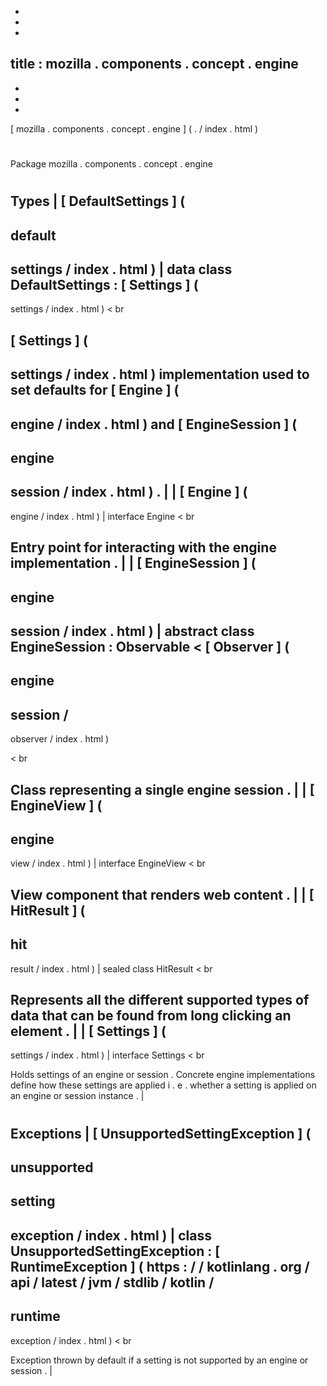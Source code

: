 -
-
-
title
:
mozilla
.
components
.
concept
.
engine
-
-
-
-
[
mozilla
.
components
.
concept
.
engine
]
(
.
/
index
.
html
)
#
#
Package
mozilla
.
components
.
concept
.
engine
#
#
#
Types
|
[
DefaultSettings
]
(
-
default
-
settings
/
index
.
html
)
|
data
class
DefaultSettings
:
[
Settings
]
(
-
settings
/
index
.
html
)
<
br
>
[
Settings
]
(
-
settings
/
index
.
html
)
implementation
used
to
set
defaults
for
[
Engine
]
(
-
engine
/
index
.
html
)
and
[
EngineSession
]
(
-
engine
-
session
/
index
.
html
)
.
|
|
[
Engine
]
(
-
engine
/
index
.
html
)
|
interface
Engine
<
br
>
Entry
point
for
interacting
with
the
engine
implementation
.
|
|
[
EngineSession
]
(
-
engine
-
session
/
index
.
html
)
|
abstract
class
EngineSession
:
Observable
<
[
Observer
]
(
-
engine
-
session
/
-
observer
/
index
.
html
)
>
<
br
>
Class
representing
a
single
engine
session
.
|
|
[
EngineView
]
(
-
engine
-
view
/
index
.
html
)
|
interface
EngineView
<
br
>
View
component
that
renders
web
content
.
|
|
[
HitResult
]
(
-
hit
-
result
/
index
.
html
)
|
sealed
class
HitResult
<
br
>
Represents
all
the
different
supported
types
of
data
that
can
be
found
from
long
clicking
an
element
.
|
|
[
Settings
]
(
-
settings
/
index
.
html
)
|
interface
Settings
<
br
>
Holds
settings
of
an
engine
or
session
.
Concrete
engine
implementations
define
how
these
settings
are
applied
i
.
e
.
whether
a
setting
is
applied
on
an
engine
or
session
instance
.
|
#
#
#
Exceptions
|
[
UnsupportedSettingException
]
(
-
unsupported
-
setting
-
exception
/
index
.
html
)
|
class
UnsupportedSettingException
:
[
RuntimeException
]
(
https
:
/
/
kotlinlang
.
org
/
api
/
latest
/
jvm
/
stdlib
/
kotlin
/
-
runtime
-
exception
/
index
.
html
)
<
br
>
Exception
thrown
by
default
if
a
setting
is
not
supported
by
an
engine
or
session
.
|
